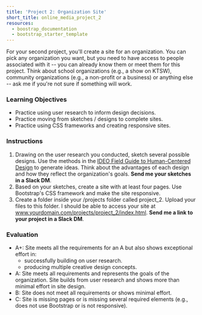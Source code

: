 ```yaml
---
title: 'Project 2: Organization Site'
short_title: online_media_project_2
resources:
  - boostrap_documentation
  - bootstrap_starter_template
---
```


For your second project, you'll create a site for an organization. You can pick any organization you want, but you need to have access to people associated with it -- you can already know them or meet them for this project. Think about school organizations (e.g., a show on KTSW), community organizations (e.g., a non-profit or a business) or anything else -- ask me if you're not sure if something will work.  

### Learning Objectives

- Practice using user research to inform design decisions.
- Practice moving from sketches / designs to complete sites.
- Practice using CSS frameworks and creating responsive sites.

### Instructions

1. Drawing on the user research you conducted, sketch several possible designs. Use the methods in the [IDEO Field Guide to Human-Centered Design](/assets/readings/field_guide_to_user_centered_design.pdf) to generate ideas. Think about the advantages of each design and how they reflect the organization's goals. __Send me your sketches in a Slack DM__.
2. Based on your sketches, create a site with at least four pages. Use Bootstrap's CSS framework and make the site responsive.
3. Create a folder inside your /projects folder called project_2. Upload your files to this folder. I should be able to access your site at www.yourdomain.com/projects/project_2/index.html. __Send me a link to your project in a Slack DM__.

### Evaluation

- A+: Site meets all the requirements for an A but also shows exceptional effort in:
  - successfully building on user research.
  - producing multiple creative design concepts.
- A: Site meets all requirements and represents the goals of the organization. Site builds from user research and shows more than minimal effort in site design.
- B: Site does not meet all requirements or shows minimal effort.
- C: Site is missing pages or is missing several required elements (e.g., does not use Bootstrap or is not responsive).

